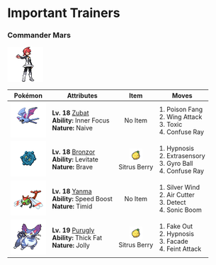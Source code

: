 # Important Trainers

### Commander Mars

![Commander Mars](../../assets/important_trainers/mars.png "Commander Mars")

| Pokémon | Attributes | Item | Moves |
|:-------:|------------|:----:|-------|
| ![Zubat](../../assets/sprites/zubat/front.gif "Zubat") | **Lv. 18** [Zubat](../../pokemon/zubat.md/)<br>**Ability:** <span class="tooltip" title="The Pokémon is protected from flinching.">Inner Focus</span><br>**Nature:** <span class="tooltip" title="[+Spd, -Sp. Def]">Naive</span> | No Item | 1. <span class="tooltip" title="The user bites the foe with toxic fangs. It may also leave the foe badly poisoned. ">Poison Fang</span><br>2. <span class="tooltip" title="The foe is struck with large, imposing wings spread wide to inflict damage. ">Wing Attack</span><br>3. <span class="tooltip" title="A move that leaves the target badly poisoned. Its poison damage worsens every turn.">Toxic</span><br>4. <span class="tooltip" title="The foe is exposed to a sinister ray that triggers confusion. ">Confuse Ray</span> |
| ![Bronzor](../../assets/sprites/bronzor/front.gif "Bronzor") | **Lv. 18** [Bronzor](../../pokemon/bronzor.md/)<br>**Ability:** <span class="tooltip" title="Gives full immunity to all Ground-type moves.">Levitate</span><br>**Nature:** <span class="tooltip" title="[+Atk, -Spd]">Brave</span> | ![Sitrus Berry](../../assets/items/sitrus_berry.png "Sitrus Berry")<br><span class="tooltip" title="A Poffin ingredient. It may be used or held by a Pokémon to heal the user’s HP a little.">Sitrus Berry</span> | 1. <span class="tooltip" title="The user employs hypnotic suggestion to make the target fall into a deep sleep.">Hypnosis</span><br>2. <span class="tooltip" title="The user attacks with an odd, unseeable power. It may also make the foe flinch.">Extrasensory</span><br>3. <span class="tooltip" title="The user tackles the foe with a high-speed spin. The slower the user, the greater the damage.">Gyro Ball</span><br>4. <span class="tooltip" title="The foe is exposed to a sinister ray that triggers confusion. ">Confuse Ray</span> |
| ![Yanma](../../assets/sprites/yanma/front.gif "Yanma") | **Lv. 18** [Yanma](../../pokemon/yanma.md/)<br>**Ability:** <span class="tooltip" title="The Pokémon’s Speed stat is gradually boosted.">Speed Boost</span><br>**Nature:** <span class="tooltip" title="[+Spd, -Atk]">Timid</span> | No Item | 1. <span class="tooltip" title="The foe is attacked with powdery scales blown by wind. It may also raise all the user’s stats.">Silver Wind</span><br>2. <span class="tooltip" title="The user launches razorlike wind to slash the foe. It has a high critical-hit ratio.">Air Cutter</span><br>3. <span class="tooltip" title="It enables the user to evade all attacks. Its chance of failing rises if it is used in succession.">Detect</span><br>4. <span class="tooltip" title="The foe is hit with a destructive shock wave that always inflicts 20 HP damage. ">Sonic Boom</span> |
| ![Purugly](../../assets/sprites/purugly/front.gif "Purugly") | **Lv. 19** [Purugly](../../pokemon/purugly.md/)<br>**Ability:** <span class="tooltip" title="Raises resistance to Fire-​ and Ice-type moves.">Thick Fat</span><br>**Nature:** <span class="tooltip" title="[+Spd, -Sp. Atk]">Jolly</span> | ![Sitrus Berry](../../assets/items/sitrus_berry.png "Sitrus Berry")<br><span class="tooltip" title="A Poffin ingredient. It may be used or held by a Pokémon to heal the user’s HP a little.">Sitrus Berry</span> | 1. <span class="tooltip" title="An attack that hits first and makes the target flinch. This move works only on the first turn.">Fake Out</span><br>2. <span class="tooltip" title="The user employs hypnotic suggestion to make the target fall into a deep sleep.">Hypnosis</span><br>3. <span class="tooltip" title="An attack move that doubles its power if the user is poisoned, paralyzed, or has a burn.">Facade</span><br>4. <span class="tooltip" title="The user draws up to the foe disarmingly, then throws a sucker punch. It hits without fail.">Feint Attack</span> |


